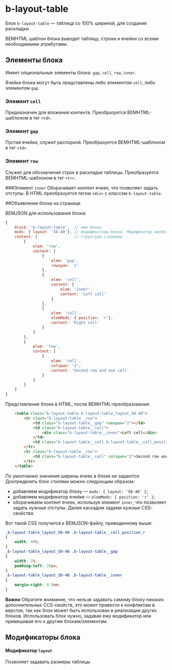 # b-layout-table

Блок `b-layout-table` — таблица со 100% шириной, для создания раскладки.

BEMHTML шаблон блока выводит таблицу, строки и ячейки со всеми необходимыми атрибутами.

## Элементы блока
Имеет опциональные элементы блока: `gap`, `cell`, `row`, `inner`.

Ячейки блока могут быть представлены либо элементом `cell`, либо элементом `gap`.

### Элемент `cell`
Предназначен для вложения контента.
Преобразуется BEMHTML-шаблоном в тег `<td>`.

### Элемент `gap`
Пустая ячейка, служит распоркой.
Преобразуется BEMHTML-шаблоном в тег `<td>`.

### Элемент `row`
Служит для обозначения строк в раскладке таблицы.
Преобразуется BEMHTML-шаблоном в тег `<tr>`.

###Элемент `inner`
Оборачивает контент ячеек, что позволяет задать отступы.
В HTML преобразуется тегом `<div>` с классом `b-layout-table`.

##Объявление блока на странице

BEMJSON для использования блока:

```js
{
    block: 'b-layout-table',  // имя блока
    mods: { layout: '58-40'}, // модификаторы блока. Модификатор необязательный
    content: [                // структура страницы
        {
            elem: 'row',
            content: [
                {
                    elem: 'gap',
                    rowspan: '2'
                },
                {
                    elem: 'cell',
                    content: {
                        elem: 'inner',
                        content: 'Left cell'
                    }
                },
                {
                    elem: 'cell',
                    elemMods: { position: 'r'},
                    content: 'Right cell'
                }
            ]
        },
        {
            elem: 'row',
            content: [
                {
                    elem: 'cell',
                    colspan: '2',
                    content: 'Second row and one cell'
                }
            ]
        }
    ]
}
```
Представление блока в HTML, после BEMHTML-преобразования:

```html
	<table class="b-layout-table b-layout-table_layout_58-40">
		<tr class="b-layout-table__row">
			<td class="b-layout-table__gap" rowspan="2"></td>
			<td class="b-layout-table__cell">
				<div class="b-layout-table__inner">Left cell</div>
			</td>
			<td class="b-layout-table__cell b-layout-table__cell_position_r">Right cell</td>
		</tr>
		<tr class="b-layout-table__row">
			<td class="b-layout-table__cell" colspan="2">Second row and one cell</td>
		</tr>
	</table>
```
По умолчанию значения ширины ячеек в блоке не задаются. Доопределить блок стилями можно следующим образом:
* добавляем модификатор блоку — `mods: { layout: '58-40' }`;
* добавляем модификатор ячейке — `elemMods: { position: 'r' }`;
* оборачиваем контент ячеек, используя элемент `inner`, что позволяет задать нужные отступы. Далее каскадом задаем нужные  CSS-свойства.

Вот такой CSS получится к BEMJSON-файлу, приведенному выше:

```css
.b-layout-table_layout_58-40 .b-layout-table__cell_position_r
{
    width: 40%;
}
.b-layout-table_layout_58-40 .b-layout-table__gap
{
    width: 2%;
    padding-left: 20px;
}
.b-layout-table_layout_58-40 .b-layout-table__inner
{
    margin-right: 0.8em;
}
```
**Важно**
Обратите внимание, что нельзя задавать самому блоку никаких дополнительных CCS-свойств, это может привести к конфликтам в верстке, так как блок может быть использован в реализации других блоков.
Использовать блок нужно, задавая ему модификатор или примешивая его к другим блокам/элементам.

## Модификаторы блока

#### Модификатор `layout`
Позволяет задавать размеры таблицы
